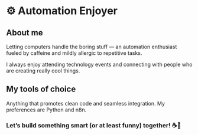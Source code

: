 # ⚙️ Automation Enjoyer  

## About me

  Letting computers handle the boring stuff — an automation enthusiast fueled by caffeine and mildly allergic to repetitive tasks.

  I always enjoy attending technology events and connecting with people who are creating really cool things.

## My tools of choice 

  Anything that promotes clean code and seamless integration. My preferences are Python and n8n.



### Let’s build something smart (or at least funny) together! ☕🤖
